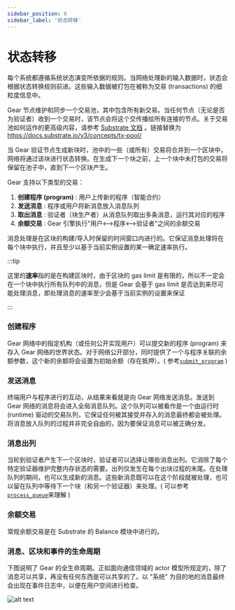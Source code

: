 ```yaml
---
sidebar_position: 6
sidebar_label: '状态转移'
---
```


# 状态转移

每个系统都遵循系统状态演变所依据的规则。当网络处理新的输入数据时，状态会根据状态转换规则前进。这些输入数据被打包在被称为交易 (transactions) 的细粒度信息中。

Gear 节点维护和同步一个交易池，其中包含所有新交易。当任何节点（无论是否为验证者）收到一个交易时，该节点会将这个交传播给所有连接的节点。关于交易池如何运作的更高级内容，请参考 [Substrate 文档](https://substrate.dev/docs/en/knowledgebase/learn-substrate/tx-pool) 。链接替换为 https://docs.substrate.io/v3/concepts/tx-pool/

当 Gear 验证节点生成新块时，池中的一些（或所有）交易将合并到一个区块中，网络将通过该块进行状态转换。在生成下一个块之前，上一个块中未打包的交易将保留在池子中，直到下一个区块产生。

Gear 支持以下类型的交易：

1. **创建程序 (program)** : 用户上传新的程序（智能合约）
2. **发送消息** : 程序或用户将新消息放入消息队列
3. **取出消息** : 验证者（块生产者）从消息队列取出多条消息，运行其对应的程序
4. **余额交易** : Gear 引擎执行"用户<—>程序<—>验证者"之间的余额交易

消息处理是在区块的构建/导入时保留的时间窗口内进行的。它保证消息处理将在每个块中执行，并且至少以基于当前实例设置的某一确定速率执行。

:::tip

这里的**速率**指的是在构建区块时，由于区块的 gas limit 是有限的，所以不一定会在一个块中执行所有队列中的消息，但是 Gear 会基于 gas limit 是否达到来尽可能处理消息，即处理消息的速率至少会基于当前实例的设置来保证

:::

### 创建程序

Gear 网络中的指定机构（或任何公开实现用户）可以提交新的程序 (program) 来存入 Gear 网络的世界状态。对于网络公开部分，同时提供了一个与程序关联的余额参数，这个新的余额将会设置为初始余额（存在抵押）。( 参考[`submit_program`](https://github.com/gear-tech/gear/blob/master/pallets/gear/src/lib.rs#L736) )

### 发送消息

终端用户与程序进行的互动，从结果来看就是向 Gear 网络发送消息。发送到 Gear 网络的消息将会进入全局消息队列。这个队列可以被看作是一个由运行时 (runtime) 驱动的交易队列，它保证任何被其接受并存入的消息最终都会被处理。将消息放入队列的过程并非完全自由的，因为要保证消息可以被正确分发。

### 消息出列

当轮到验证者产生下一个区块时，验证者可以选择让哪些消息出列。它消除了每个特定验证器维护完整内存状态的需要。出列仅发生在每个出块过程的末尾。在处理队列的期间，也可以生成新的消息。这些新消息既可以在这个阶段就被处理，也可以留在队列中等待下一个块（和另一个验证器）来处理。( 可以参考[`process_queue`](https://github.com/gear-tech/gear/blob/master/pallets/gear/src/lib.rs#L278)来理解 )

### 余额交易

常规余额交易是在 Substrate 的 Balance 模块中进行的。

### 消息、区块和事件的生命周期

下图说明了 Gear 的全生命周期。正如面向通信领域的 actor 模型所规定的，除了消息可以共享，再没有任何东西是可以共享的了。以 "系统" 为目的地的消息最终会出现在事件日志中，以便在用户空间进行检查。

![alt text](/assets/mq.jpg)
